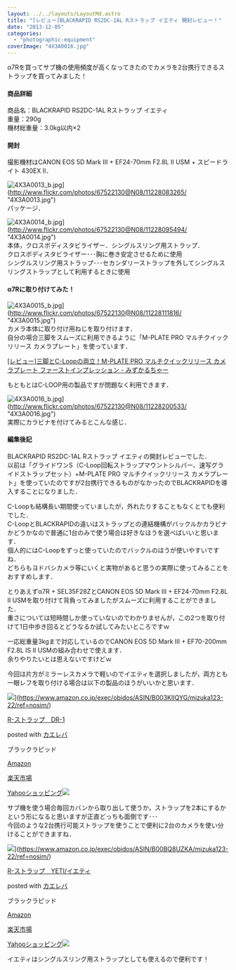 ```yaml
---
layout: ../../layouts/LayoutMd.astro
title: "[レビュー]BLACKRAPID RS2DC-1AL Rストラップ イエティ 開封レビュー！"
date: "2013-12-05"
categories: 
  - "photographic-equipment"
coverImage: "4X3A0016.jpg"
---
```


α7Rを買ってサブ機の使用頻度が高くなってきたのでカメラを2台携行できるストラップを買ってみました！

#### 商品詳細

商品名：BLACKRAPID RS2DC-1AL Rストラップ イエティ  
重量：290g  
機材総重量：3.0kg以内×2

#### 開封

撮影機材はCANON EOS 5D Mark III + EF24-70mm F2.8L II USM + スピードライト 430EX II．

![4X3A0013_b.jpg](/archive/images/11228083265_2252d200d0_b.jpg)](http://www.flickr.com/photos/67522130@N08/11228083265/ "4X3A0013.jpg")  
パッケージ．

![4X3A0014_b.jpg](/archive/images/11228095494_0318d12a19_b.jpg)](http://www.flickr.com/photos/67522130@N08/11228095494/ "4X3A0014.jpg")  
本体，クロスボディスタビライザー．シングルスリング用ストラップ．  
クロスボディスタビライザー･･･胸に巻き安定させるために使用  
シングルスリング用ストラップ･･･セカンダリーストラップを外してシングルスリングストラップとして利用するときに使用

#### α7Rに取り付けてみた！

![4X3A0015_b.jpg](/archive/images/11228111816_fc11373cb5_b.jpg)](http://www.flickr.com/photos/67522130@N08/11228111816/ "4X3A0015.jpg")  
カメラ本体に取り付け用ねじを取り付けます．  
自分の場合三脚をスムーズに利用できるように「M-PLATE PRO マルチクイックリリース カメラプレート」を使っています．

[\[レビュー\]三脚とC\-Loopの両立！M\-PLATE PRO マルチクイックリリース カメラプレート ファーストインプレッション \- みずかるちゃー](https://mizuka123.net/archive/4497/)

もともとはC-LOOP用の製品ですが問題なく利用できます．

![4X3A0016_b.jpg](/archive/images/11228200533_cba31139a9_b.jpg)](http://www.flickr.com/photos/67522130@N08/11228200533/ "4X3A0016.jpg")  
実際にカラビナを付けてみるとこんな感じ．

#### 編集後記

BLACKRAPID RS2DC-1AL Rストラップ イエティの開封レビューでした．  
以前は「グライドワンS（C-Loop回転ストラップマウントシルバー、速写グライドストラップセット）+M-PLATE PRO マルチクイックリリース カメラプレート」を使っていたのですが2台携行できるものがなかったのでBLACKRAPIDを導入することになりました．

C-Loopも結構長い期間使っていましたが，外れたりすることもなくとても便利でした．  
C-LoopとBLACKRAPIDの違いはストラップとの連結機構がバックルかカラビナかどうかなので普通に1台のみで使う場合は好きなほうを選べばいいと思います．  
個人的にはC-Loopをずっと使っていたのでバックルのほうが使いやすいですね．  
どちらもヨドバシカメラ等にいくと実物があると思うの実際に使ってみることをおすすめします．

とりあえずα7R + SEL35F28ZとCANON EOS 5D Mark III + EF24-70mm F2.8L II USMを取り付けて背負ってみましたがスムーズに利用することができました．  
重さについては短時間しか使っていないのでわかりませんが，この2つを取り付けて1日中歩き回るとどうなるか試してみたいところですｗ

一応総重量3kgまで対応しているのでCANON EOS 5D Mark III + EF70-200mm F2.8L IS II USMの組み合わせで使えます．  
余りやりたいとは思えないですけどｗ

今回は片方がミラーレスカメラで軽いのでイエティを選択しましたが，両方とも一眼レフを取り付ける場合は以下の製品のほうがいいかと思います．

![](/archive/images/31OXSaLnrLL._SL160_.jpg)](https://www.amazon.co.jp/exec/obidos/ASIN/B003KIIQYG/mizuka123-22/ref=nosim/)

[R-ストラップ　DR-1](https://www.amazon.co.jp/exec/obidos/ASIN/B003KIIQYG/mizuka123-22/ref=nosim/)

posted with [カエレバ](http://kaereba.com)

ブラックラピッド

[Amazon](http://www.amazon.co.jp/gp/search?keywords=DR-1&__mk_ja_JP=%83J%83%5E%83J%83i&tag=mizuka123-22 "アマゾン")

[楽天市場](http://hb.afl.rakuten.co.jp/hgc/032b53ee.4b34c5ee.0f4a541e.f440145e/?pc=http%3A%2F%2Fsearch.rakuten.co.jp%2Fsearch%2Fmall%2FDR-1%2F-%2Ff.1-p.1-s.1-sf.0-st.A-v.2%3Fx%3D0%26scid%3Daf_ich_link_urltxt%26m%3Dhttp%3A%2F%2Fm.rakuten.co.jp%2F "楽天市場")

[Yahooショッピング![](//ad.jp.ap.valuecommerce.com/servlet/gifbanner?sid=3066752&pid=881990642)](//ck.jp.ap.valuecommerce.com/servlet/referral?sid=3066752&pid=881990642&vc_url=http%3A%2F%2Fshopping.search.yahoo.co.jp%2Fsearch%3FuIv%3Don%26ei%3DUTF-8%26tab_ex%3Dcommerce%26slider%3D0%26va%3DDR-1 "Yahooショッピング")

サブ機を使う場合毎回カバンから取り出して使うか，ストラップを2本にするかという形になると思いますが正直どっちも面倒です･･･  
今回のような2台携行可能ストラップを使うことで便利に2台のカメラを使い分けることができますね．

![](/archive/images/4169%2BPAr9NL._SL160_.jpg)](https://www.amazon.co.jp/exec/obidos/ASIN/B00BQ8UZKA/mizuka123-22/ref=nosim/)

[R-ストラップ　YETI/イエティ](https://www.amazon.co.jp/exec/obidos/ASIN/B00BQ8UZKA/mizuka123-22/ref=nosim/)

posted with [カエレバ](http://kaereba.com)

ブラックラピッド

[Amazon](http://www.amazon.co.jp/gp/search?keywords=%83C%83G%83e%83B&__mk_ja_JP=%83J%83%5E%83J%83i&tag=mizuka123-22 "アマゾン")

[楽天市場](http://hb.afl.rakuten.co.jp/hgc/032b53ee.4b34c5ee.0f4a541e.f440145e/?pc=http%3A%2F%2Fsearch.rakuten.co.jp%2Fsearch%2Fmall%2F%25E3%2582%25A4%25E3%2582%25A8%25E3%2583%2586%25E3%2582%25A3%2F-%2Ff.1-p.1-s.1-sf.0-st.A-v.2%3Fx%3D0%26scid%3Daf_ich_link_urltxt%26m%3Dhttp%3A%2F%2Fm.rakuten.co.jp%2F "楽天市場")

[Yahooショッピング![](//ad.jp.ap.valuecommerce.com/servlet/gifbanner?sid=3066752&pid=881990642)](//ck.jp.ap.valuecommerce.com/servlet/referral?sid=3066752&pid=881990642&vc_url=http%3A%2F%2Fshopping.search.yahoo.co.jp%2Fsearch%3FuIv%3Don%26ei%3DUTF-8%26tab_ex%3Dcommerce%26slider%3D0%26va%3D%25E3%2582%25A4%25E3%2582%25A8%25E3%2583%2586%25E3%2582%25A3 "Yahooショッピング")

イエティはシングルスリング用ストラップとしても使えるので便利です！
